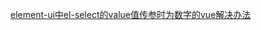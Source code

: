 [element-ui中el-select的value值传参时为数字的vue解决办法](https://blog.csdn.net/weixin_41346436/article/details/108291080)
